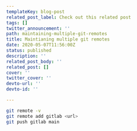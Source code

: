 ```yaml
---
templateKey: blog-post
related_post_label: Check out this related post
tags: []
twitter_announcement: ''
path: maintaining-multiple-git-remotes
title: Maintianing multiple git remotes
date: 2020-05-07T11:56:00Z
status: published
description: ''
related_post_body: ''
related_post: []
cover: ''
twitter_cover: ''
devto-url: ''
devto-id: ''

---
```


``` bash
git remote -v
git remote add gitlab <url>
git push gitlab main
```
